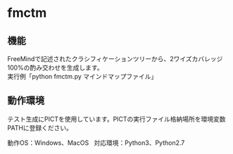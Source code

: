 # fmctm

## 機能

FreeMindで記述されたクラシフィケーションツリーから、2ワイズカバレッジ100%の酌み交わせを生成します。  
実行例「python fmctm.py マインドマップファイル」

## 動作環境

テスト生成にPICTを使用しています。PICTの実行ファイル格納場所を環境変数PATHに登録ください。

動作OS：Windows、MacOS  
対応環境：Python3、Python2.7

